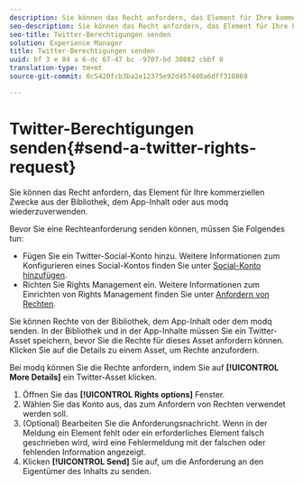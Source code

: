 ```yaml
---
description: Sie können das Recht anfordern, das Element für Ihre kommerziellen Zwecke aus der Bibliothek, dem App-Inhalt oder aus modq wiederzuverwenden.
seo-description: Sie können das Recht anfordern, das Element für Ihre kommerziellen Zwecke aus der Bibliothek, dem App-Inhalt oder aus modq wiederzuverwenden.
seo-title: Twitter-Berechtigungen senden
solution: Experience Manager
title: Twitter-Berechtigungen senden
uuid: bf 3 e 84 a 6-dc 67-47 bc -9707-bd 30882 cbbf 0
translation-type: tm+mt
source-git-commit: 0c5420fcb3ba2e12375e92d4574d0a6dff310869

---
```



# Twitter-Berechtigungen senden{#send-a-twitter-rights-request}

Sie können das Recht anfordern, das Element für Ihre kommerziellen Zwecke aus der Bibliothek, dem App-Inhalt oder aus modq wiederzuverwenden.

Bevor Sie eine Rechteanforderung senden können, müssen Sie Folgendes tun:

* Fügen Sie ein Twitter-Social-Konto hinzu. Weitere Informationen zum Konfigurieren eines Social-Kontos finden Sie unter [Social-Konto hinzufügen](../c-users-creating-accounts-with-studio-access/t-configure-social-accout-instagram/t-configure-social-accout-instagram.md#t_configure_social_accout_instagram).
* Richten Sie Rights Management ein. Weitere Informationen zum Einrichten von Rights Management finden Sie unter [Anfordern von Rechten](../c-how-requesting-rights-works/c-how-requesting-rights-works.md#c_how_requesting_rights_works).

Sie können Rechte von der Bibliothek, dem App-Inhalt oder dem modq senden. In der Bibliothek und in der App-Inhalte müssen Sie ein Twitter-Asset speichern, bevor Sie die Rechte für dieses Asset anfordern können. Klicken Sie auf die Details zu einem Asset, um Rechte anzufordern.

Bei modq können Sie die Rechte anfordern, indem Sie auf **[!UICONTROL More Details]** ein Twitter-Asset klicken.

1. Öffnen Sie das **[!UICONTROL Rights options]** Fenster.
1. Wählen Sie das Konto aus, das zum Anfordern von Rechten verwendet werden soll.
1. (Optional) Bearbeiten Sie die Anforderungsnachricht. Wenn in der Meldung ein Element fehlt oder ein erforderliches Element falsch geschrieben wird, wird eine Fehlermeldung mit der falschen oder fehlenden Information angezeigt.
1. Klicken **[!UICONTROL Send]** Sie auf, um die Anforderung an den Eigentümer des Inhalts zu senden.
